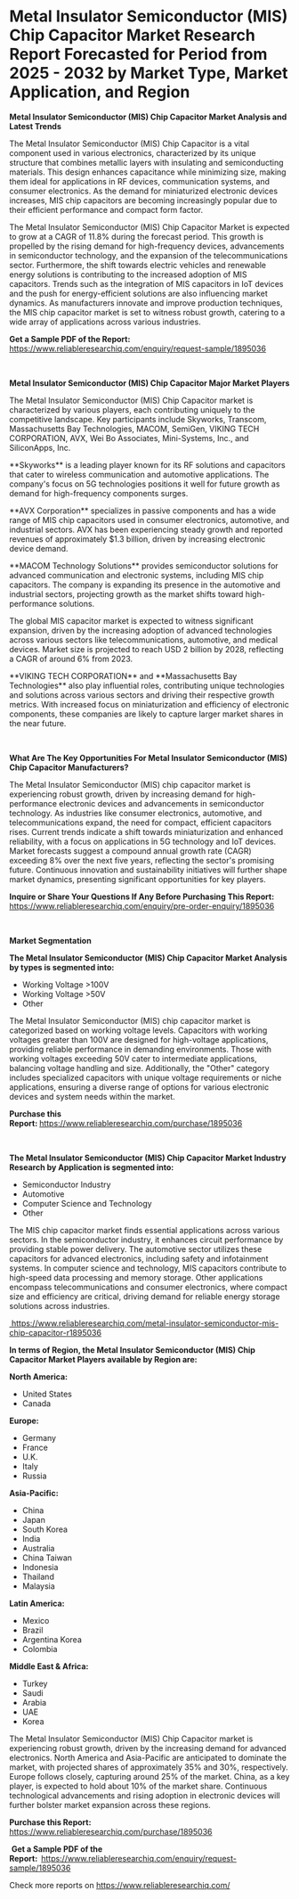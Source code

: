 <p><h1>Metal Insulator Semiconductor (MIS) Chip Capacitor Market Research Report Forecasted for Period from 2025 -  2032 by Market Type, Market Application, and Region</h1></p><p><strong>Metal Insulator Semiconductor (MIS) Chip Capacitor Market Analysis and Latest Trends</strong></p>
<p><p>The Metal Insulator Semiconductor (MIS) Chip Capacitor is a vital component used in various electronics, characterized by its unique structure that combines metallic layers with insulating and semiconducting materials. This design enhances capacitance while minimizing size, making them ideal for applications in RF devices, communication systems, and consumer electronics. As the demand for miniaturized electronic devices increases, MIS chip capacitors are becoming increasingly popular due to their efficient performance and compact form factor.</p><p>The Metal Insulator Semiconductor (MIS) Chip Capacitor Market is expected to grow at a CAGR of 11.8% during the forecast period. This growth is propelled by the rising demand for high-frequency devices, advancements in semiconductor technology, and the expansion of the telecommunications sector. Furthermore, the shift towards electric vehicles and renewable energy solutions is contributing to the increased adoption of MIS capacitors. Trends such as the integration of MIS capacitors in IoT devices and the push for energy-efficient solutions are also influencing market dynamics. As manufacturers innovate and improve production techniques, the MIS chip capacitor market is set to witness robust growth, catering to a wide array of applications across various industries.</p></p>
<p><strong>Get a Sample PDF of the Report:&nbsp;</strong> <a href="https://www.reliableresearchiq.com/enquiry/request-sample/1895036?utm_campaign=2739&utm_medium=2&utm_source=Github&utm_content=ia&utm_term=07042025&utm_id=metal-insulator-semiconductor-mis-chip-capacitor">https://www.reliableresearchiq.com/enquiry/request-sample/1895036</a></p>
<p>&nbsp;</p>
<p><strong>Metal Insulator Semiconductor (MIS) Chip Capacitor Major Market Players</strong></p>
<p><p>The Metal Insulator Semiconductor (MIS) Chip Capacitor market is characterized by various players, each contributing uniquely to the competitive landscape. Key participants include Skyworks, Transcom, Massachusetts Bay Technologies, MACOM, SemiGen, VIKING TECH CORPORATION, AVX, Wei Bo Associates, Mini-Systems, Inc., and SiliconApps, Inc. </p><p>**Skyworks** is a leading player known for its RF solutions and capacitors that cater to wireless communication and automotive applications. The company's focus on 5G technologies positions it well for future growth as demand for high-frequency components surges.</p><p>**AVX Corporation** specializes in passive components and has a wide range of MIS chip capacitors used in consumer electronics, automotive, and industrial sectors. AVX has been experiencing steady growth and reported revenues of approximately $1.3 billion, driven by increasing electronic device demand.</p><p>**MACOM Technology Solutions** provides semiconductor solutions for advanced communication and electronic systems, including MIS chip capacitors. The company is expanding its presence in the automotive and industrial sectors, projecting growth as the market shifts toward high-performance solutions. </p><p>The global MIS capacitor market is expected to witness significant expansion, driven by the increasing adoption of advanced technologies across various sectors like telecommunications, automotive, and medical devices. Market size is projected to reach USD 2 billion by 2028, reflecting a CAGR of around 6% from 2023.</p><p>**VIKING TECH CORPORATION** and **Massachusetts Bay Technologies** also play influential roles, contributing unique technologies and solutions across various sectors and driving their respective growth metrics. With increased focus on miniaturization and efficiency of electronic components, these companies are likely to capture larger market shares in the near future.</p></p>
<p>&nbsp;</p>
<p><strong>What Are The Key Opportunities For Metal Insulator Semiconductor (MIS) Chip Capacitor Manufacturers?</strong></p>
<p><p>The Metal Insulator Semiconductor (MIS) chip capacitor market is experiencing robust growth, driven by increasing demand for high-performance electronic devices and advancements in semiconductor technology. As industries like consumer electronics, automotive, and telecommunications expand, the need for compact, efficient capacitors rises. Current trends indicate a shift towards miniaturization and enhanced reliability, with a focus on applications in 5G technology and IoT devices. Market forecasts suggest a compound annual growth rate (CAGR) exceeding 8% over the next five years, reflecting the sector's promising future. Continuous innovation and sustainability initiatives will further shape market dynamics, presenting significant opportunities for key players.</p></p>
<p><strong>Inquire or Share Your Questions If Any Before Purchasing This Report:</strong> <a href="https://www.reliableresearchiq.com/enquiry/pre-order-enquiry/1895036?utm_campaign=2739&utm_medium=2&utm_source=Github&utm_content=ia&utm_term=07042025&utm_id=metal-insulator-semiconductor-mis-chip-capacitor">https://www.reliableresearchiq.com/enquiry/pre-order-enquiry/1895036</a></p>
<p>&nbsp;</p>
<p><strong>Market Segmentation</strong></p>
<p><strong>The Metal Insulator Semiconductor (MIS) Chip Capacitor Market Analysis by types is segmented into:</strong></p>
<p><ul><li>Working Voltage >100V</li><li>Working Voltage >50V</li><li>Other</li></ul></p>
<p><p>The Metal Insulator Semiconductor (MIS) chip capacitor market is categorized based on working voltage levels. Capacitors with working voltages greater than 100V are designed for high-voltage applications, providing reliable performance in demanding environments. Those with working voltages exceeding 50V cater to intermediate applications, balancing voltage handling and size. Additionally, the "Other" category includes specialized capacitors with unique voltage requirements or niche applications, ensuring a diverse range of options for various electronic devices and system needs within the market.</p></p>
<p><strong>Purchase this Report:&nbsp;</strong><a href="https://www.reliableresearchiq.com/purchase/1895036?utm_campaign=2739&utm_medium=2&utm_source=Github&utm_content=ia&utm_term=07042025&utm_id=metal-insulator-semiconductor-mis-chip-capacitor">https://www.reliableresearchiq.com/purchase/1895036</a></p>
<p>&nbsp;</p>
<p><strong>The Metal Insulator Semiconductor (MIS) Chip Capacitor Market Industry Research by Application is segmented into:</strong></p>
<p><ul><li>Semiconductor Industry</li><li>Automotive</li><li>Computer Science and Technology</li><li>Other</li></ul></p>
<p><p>The MIS chip capacitor market finds essential applications across various sectors. In the semiconductor industry, it enhances circuit performance by providing stable power delivery. The automotive sector utilizes these capacitors for advanced electronics, including safety and infotainment systems. In computer science and technology, MIS capacitors contribute to high-speed data processing and memory storage. Other applications encompass telecommunications and consumer electronics, where compact size and efficiency are critical, driving demand for reliable energy storage solutions across industries.</p></p>
<p><a href="https://www.reliableresearchiq.com/metal-insulator-semiconductor-mis-chip-capacitor-r1895036?utm_campaign=2739&utm_medium=2&utm_source=Github&utm_content=ia&utm_term=07042025&utm_id=metal-insulator-semiconductor-mis-chip-capacitor">&nbsp;https://www.reliableresearchiq.com/metal-insulator-semiconductor-mis-chip-capacitor-r1895036</a></p>
<p><strong>In terms of Region, the Metal Insulator Semiconductor (MIS) Chip Capacitor Market Players available by Region are:</strong></p>
<p>
    <p> <strong> North America: </strong>
        <ul>
            <li>United States</li>
            <li>Canada</li>
        </ul>
        </p> 
    <p> <strong> Europe: </strong>
        <ul>
            <li>Germany</li>
            <li>France</li>
            <li>U.K.</li>
            <li>Italy</li>
            <li>Russia</li>
        </ul>
        </p> 
    <p> <strong> Asia-Pacific: </strong>
        <ul>
            <li>China</li>
            <li>Japan</li>
            <li>South Korea</li>
            <li>India</li>
            <li>Australia</li>
            <li>China Taiwan</li>
            <li>Indonesia</li>
            <li>Thailand</li>
            <li>Malaysia</li>
        </ul>
        </p> 
    <p> <strong> Latin America: </strong>
        <ul>
            <li>Mexico</li>
            <li>Brazil</li>
            <li>Argentina Korea</li>
            <li>Colombia</li>
        </ul>
        </p> 
    <p> <strong> Middle East & Africa: </strong>
        <ul>
            <li>Turkey</li>
            <li>Saudi</li>
            <li>Arabia</li>
            <li>UAE</li>
            <li>Korea</li>
        </ul>
    </p>
    </p>
<p><p>The Metal Insulator Semiconductor (MIS) Chip Capacitor market is experiencing robust growth, driven by the increasing demand for advanced electronics. North America and Asia-Pacific are anticipated to dominate the market, with projected shares of approximately 35% and 30%, respectively. Europe follows closely, capturing around 25% of the market. China, as a key player, is expected to hold about 10% of the market share. Continuous technological advancements and rising adoption in electronic devices will further bolster market expansion across these regions.</p></p>
<p><strong>Purchase this Report: </strong><a href="https://www.reliableresearchiq.com/purchase/1895036?utm_campaign=2739&utm_medium=2&utm_source=Github&utm_content=ia&utm_term=07042025&utm_id=metal-insulator-semiconductor-mis-chip-capacitor">https://www.reliableresearchiq.com/purchase/1895036</a></p>
<p>&nbsp;<strong>Get a Sample PDF of the Report:&nbsp;&nbsp;</strong><a href="https://www.reliableresearchiq.com/enquiry/request-sample/1895036?utm_campaign=2739&utm_medium=2&utm_source=Github&utm_content=ia&utm_term=07042025&utm_id=metal-insulator-semiconductor-mis-chip-capacitor">https://www.reliableresearchiq.com/enquiry/request-sample/1895036</a></p>
<p><strong></strong></p>
<p>Check more reports on <a href="https://www.reliableresearchiq.com/?utm_campaign=2739&utm_medium=2&utm_source=Github&utm_content=ia&utm_term=07042025&utm_id=metal-insulator-semiconductor-mis-chip-capacitor">https://www.reliableresearchiq.com/</a></p>